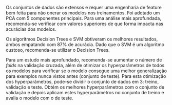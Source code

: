 Os conjuntos de dados são extensos e requer uma engenharia de feature bem feita para não onerar os modelos nos treinamentos. Foi adotado um PCA com 5 componentes principais. Para uma análise mais aprofundada, recomenda-se verificar com valores superiores de que forma impacta nas acurácias dos modelos. 

Os algoritmos Decision Trees e SVM obtiveram os melhores resultados, ambos empatando com 87% de acurácia. Dado que o SVM é um algoritmo custoso, recomenda-se utilizar o Decision Trees.

Para um estudo mais aprofundado, recomenda-se aumentar o número de *folds* na validação cruzada, além de otimizar os hyperparâmetros de todos os modelos para verificar se o modelo consegue uma melhor generalização para exemplos nunca vistos antes (conjunto de teste). Para esta otimização dos hyperparâmetros, pode-se dividir o conjunto de dados em 3: treino, validação e teste. Obtém os melhores hyperparâmetros com o conjunto de validação e depois aplicam estes hyperparâmetros no conjunto de treino e avalia o modelo com o de teste. 
